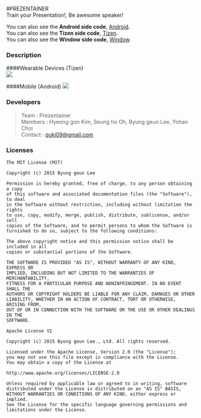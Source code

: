 #PREZENTAINER  
Train your Presentation!, Be awesome speaker!

You can also see the **Android side code**, [Android](https://github.com/quki/PREZENTAINER/tree/master/Android).  
You can also see the **Tizen side code**, [Tizen](https://github.com/quki/PREZENTAINER/tree/master/Tizen-S2).  
You can also see the **Window side code**, [Window](https://github.com/quki/PREZENTAINER/tree/master/Window).  
### Description
####Wearable Devices (Tizen)  
![](https://cloud.githubusercontent.com/assets/12330436/12700234/1de0118c-c81e-11e5-99e3-19f2fea64456.gif)  

####Mobile (Android) 
![](screenshots/AC_[20151002-225720].gif)
 
### Developers
>Team : Prezentainer  
Members : Hyeong gon Kim, Seung ho Oh, Byung geun Lee, Yohan Choi  
Contact : quki09@gmail.com

### Licenses
```
The MIT License (MIT)

Copyright (c) 2015 Byung geun Lee

Permission is hereby granted, free of charge, to any person obtaining a copy
of this software and associated documentation files (the "Software"), to deal
in the Software without restriction, including without limitation the rights
to use, copy, modify, merge, publish, distribute, sublicense, and/or sell
copies of the Software, and to permit persons to whom the Software is
furnished to do so, subject to the following conditions:

The above copyright notice and this permission notice shall be included in all
copies or substantial portions of the Software.

THE SOFTWARE IS PROVIDED "AS IS", WITHOUT WARRANTY OF ANY KIND, EXPRESS OR
IMPLIED, INCLUDING BUT NOT LIMITED TO THE WARRANTIES OF MERCHANTABILITY,
FITNESS FOR A PARTICULAR PURPOSE AND NONINFRINGEMENT. IN NO EVENT SHALL THE
AUTHORS OR COPYRIGHT HOLDERS BE LIABLE FOR ANY CLAIM, DAMAGES OR OTHER
LIABILITY, WHETHER IN AN ACTION OF CONTRACT, TORT OR OTHERWISE, ARISING FROM,
OUT OF OR IN CONNECTION WITH THE SOFTWARE OR THE USE OR OTHER DEALINGS IN THE
SOFTWARE.
```
```
Apache License V2

Copyright (c) 2015 Byung geun Lee., Ltd. All rights reserved.

Licensed under the Apache License, Version 2.0 (the "License");
you may not use this file except in compliance with the License.
You may obtain a copy of the License at

http://www.apache.org/licenses/LICENSE-2.0

Unless required by applicable law or agreed to in writing, software
distributed under the License is distributed on an "AS IS" BASIS,
WITHOUT WARRANTIES OR CONDITIONS OF ANY KIND, either express or implied.
See the License for the specific language governing permissions and
limitations under the License.
```

